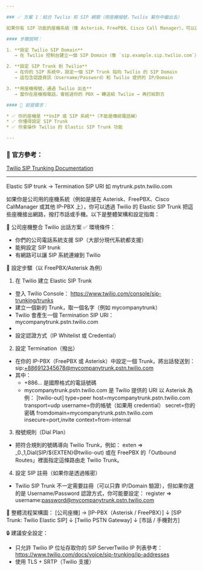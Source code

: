 ```yaml
---

### ✅ 方案 1：結合 Twilio 和 SIP 網關（用座機撥號，Twilio 幫你中繼出去）

如果你有 SIP 功能的座機系統（像 Asterisk、FreePBX、Cisco Call Manager），可以這樣做：

#### 步驟說明：

1. **設定 Twilio SIP Domain**
   → 在 Twilio 控制台建立一個 SIP Domain（像 `sip.example.sip.twilio.com`）

2. **設定 SIP Trunk 到 Twilio**
   → 在你的 SIP 系統中，設定一個 SIP Trunk 指向 Twilio 的 SIP Domain
   → 這包含認證資訊（Username/Password）和 Twilio 提供的 IP/Domain

3. **用座機撥號，通過 Twilio 出去**
   → 當你在座機撥電話，會經過你的 PBX → 轉送給 Twilio → 再打給對方

#### 🔧 前提需求：

* ✅ 你的座機是 **VoIP 或 SIP 系統**（不能是傳統電話線）
* ✅ 你懂得設定 SIP Trunk
* ✅ 你會操作 Twilio 的 Elastic SIP Trunk 功能

---
```


### 📘 官方參考：

[Twilio SIP Trunking Documentation](https://www.twilio.com/docs/sip-trunking)

---



Elastic SIP trunk -> Termination SIP URI
如 mytrunk.pstn.twilio.com

如果你是公司用的座機系統（例如是接在 Asterisk、FreePBX、Cisco CallManager 或其他 IP-PBX 上），你可以透過 Twilio 的 Elastic SIP Trunk 把這些座機接出網路，撥打市話或手機。以下是整體架構和設定指南：

🏢 公司座機整合 Twilio 出話方案
✅ 環境條件：
* 你們的公司電話系統支援 SIP（大部分現代系統都支援）
* 能夠設定 SIP trunk
* 有網路可以讓 SIP 系統連線到 Twilio

🔧 設定步驟（以 FreePBX/Asterisk 為例）
1. 在 Twilio 建立 Elastic SIP Trunk
* 登入 Twilio Console： https://www.twilio.com/console/sip-trunking/trunks
* 建立一個新的 Trunk，取一個名字（例如 mycompanytrunk）
* Twilio 會產生一個 Termination SIP URI：mycompanytrunk.pstn.twilio.com
*
* 設定認證方式（IP Whitelist 或 Credential）

2. 設定 Termination（撥出）
* 在你的 IP-PBX（FreePBX 或 Asterisk）中設定一個 Trunk，將出話發送到：sip:+886912345678@mycompanytrunk.pstn.twilio.com
* 其中：
    * +886... 是國際格式的電話號碼
    * mycompanytrunk.pstn.twilio.com 是 Twilio 提供的 URI
以 Asterisk 為例：
[twilio-out]
type=peer
host=mycompanytrunk.pstn.twilio.com
transport=udp
username=你的帳號（如果用 credential）
secret=你的密碼
fromdomain=mycompanytrunk.pstn.twilio.com
insecure=port,invite
context=from-internal

3. 撥號規則（Dial Plan）
* 把符合規則的號碼導向 Twilio Trunk，例如：
exten => _0.,1,Dial(SIP/${EXTEN}@twilio-out)
或在 FreePBX 的「Outbound Routes」裡面指定這條路由走 Twilio Trunk。

4. 設定 SIP 註冊（如果你是透過帳密）
* Twilio SIP Trunk 不一定需要註冊（可以只靠 IP/Domain 驗證），但如果你選的是 Username/Password 認證方式，你可能要設定：
register => username:password@mycompanytrunk.pstn.twilio.com

📶 整體流程架構圖：
[公司座機] → [IP-PBX（Asterisk / FreePBX）]
                        ↓
               [SIP Trunk: Twilio Elastic SIP]
                        ↓
                 [Twilio PSTN Gateway]
                        ↓
                 [市話 / 手機對方]

🔒 建議安全設定：
* 只允許 Twilio IP 位址存取你的 SIP ServerTwilio IP 列表參考： https://www.twilio.com/docs/voice/sip-trunking/ip-addresses
* 使用 TLS + SRTP（Twilio 支援）
